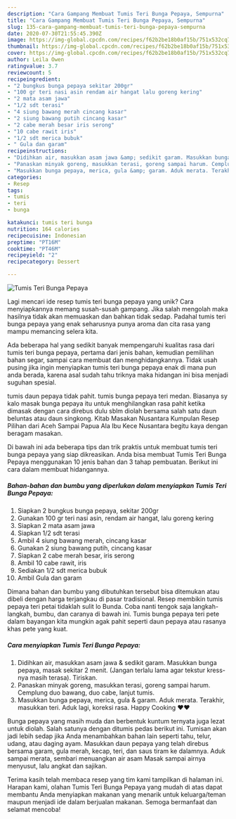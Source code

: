 ```yaml
---
description: "Cara Gampang Membuat Tumis Teri Bunga Pepaya, Sempurna"
title: "Cara Gampang Membuat Tumis Teri Bunga Pepaya, Sempurna"
slug: 135-cara-gampang-membuat-tumis-teri-bunga-pepaya-sempurna
date: 2020-07-30T21:55:45.390Z
image: https://img-global.cpcdn.com/recipes/f62b2be18b0af15b/751x532cq70/tumis-teri-bunga-pepaya-foto-resep-utama.jpg
thumbnail: https://img-global.cpcdn.com/recipes/f62b2be18b0af15b/751x532cq70/tumis-teri-bunga-pepaya-foto-resep-utama.jpg
cover: https://img-global.cpcdn.com/recipes/f62b2be18b0af15b/751x532cq70/tumis-teri-bunga-pepaya-foto-resep-utama.jpg
author: Leila Owen
ratingvalue: 3.7
reviewcount: 5
recipeingredient:
- "2 bungkus bunga pepaya sekitar 200gr"
- "100 gr teri nasi asin rendam air hangat lalu goreng kering"
- "2 mata asam jawa"
- "1/2 sdt terasi"
- "4 siung bawang merah cincang kasar"
- "2 siung bawang putih cincang kasar"
- "2 cabe merah besar iris serong"
- "10 cabe rawit iris"
- "1/2 sdt merica bubuk"
- " Gula dan garam"
recipeinstructions:
- "Didihkan air, masukkan asam jawa &amp; sedikit garam. Masukkan bunga pepaya, masak sekitar 2 menit. (Jangan terlalu lama agar tekstur kress-nya masih terasa). Tiriskan."
- "Panaskan minyak goreng, masukkan terasi, goreng sampai harum. Cemplung duo bawang, duo cabe, lanjut tumis."
- "Masukkan bunga pepaya, merica, gula &amp; garam. Aduk merata. Terakhir, masukkan teri. Aduk lagi, koreksi rasa. Happy Cooking ❤❤"
categories:
- Resep
tags:
- tumis
- teri
- bunga

katakunci: tumis teri bunga 
nutrition: 164 calories
recipecuisine: Indonesian
preptime: "PT16M"
cooktime: "PT46M"
recipeyield: "2"
recipecategory: Dessert

---
```



![Tumis Teri Bunga Pepaya](https://img-global.cpcdn.com/recipes/f62b2be18b0af15b/751x532cq70/tumis-teri-bunga-pepaya-foto-resep-utama.jpg)

Lagi mencari ide resep tumis teri bunga pepaya yang unik? Cara menyiapkannya memang susah-susah gampang. Jika salah mengolah maka hasilnya tidak akan memuaskan dan bahkan tidak sedap. Padahal tumis teri bunga pepaya yang enak seharusnya punya aroma dan cita rasa yang mampu memancing selera kita.

Ada beberapa hal yang sedikit banyak mempengaruhi kualitas rasa dari tumis teri bunga pepaya, pertama dari jenis bahan, kemudian pemilihan bahan segar, sampai cara membuat dan menghidangkannya. Tidak usah pusing jika ingin menyiapkan tumis teri bunga pepaya enak di mana pun anda berada, karena asal sudah tahu triknya maka hidangan ini bisa menjadi suguhan spesial.

tumis daun pepaya tidak pahit. tumis bunga pepaya teri medan. Biasanya sy kalo masak bunga pepaya itu untuk menghilangkan rasa pahit ketika dimasak dengan cara direbus dulu sblm diolah bersama salah satu daun beluntas atau daun singkong. Kitab Masakan Nusantara Kumpulan Resep Pilihan dari Aceh Sampai Papua Ala Ibu Kece Nusantara begitu kaya dengan beragam masakan.


Di bawah ini ada beberapa tips dan trik praktis untuk membuat tumis teri bunga pepaya yang siap dikreasikan. Anda bisa membuat Tumis Teri Bunga Pepaya menggunakan 10 jenis bahan dan 3 tahap pembuatan. Berikut ini cara dalam membuat hidangannya.

<!--inarticleads1-->

##### Bahan-bahan dan bumbu yang diperlukan dalam menyiapkan Tumis Teri Bunga Pepaya:

1. Siapkan 2 bungkus bunga pepaya, sekitar 200gr
1. Gunakan 100 gr teri nasi asin, rendam air hangat, lalu goreng kering
1. Siapkan 2 mata asam jawa
1. Siapkan 1/2 sdt terasi
1. Ambil 4 siung bawang merah, cincang kasar
1. Gunakan 2 siung bawang putih, cincang kasar
1. Siapkan 2 cabe merah besar, iris serong
1. Ambil 10 cabe rawit, iris
1. Sediakan 1/2 sdt merica bubuk
1. Ambil  Gula dan garam


Dimana bahan dan bumbu yang dibutuhkan tersebut bisa ditemukan atau dibeli dengan harga terjangkau di pasar tradisional. Resep membikin tumis pepaya teri petai tidaklah sulit lo Bunda. Coba nanti tengok saja langkah-langkah, bumbu, dan caranya di bawah ini. Tumis bunga pepaya teri pete dalam bayangan kita mungkin agak pahit seperti daun pepaya atau rasanya khas pete yang kuat. 

<!--inarticleads2-->

##### Cara menyiapkan Tumis Teri Bunga Pepaya:

1. Didihkan air, masukkan asam jawa &amp; sedikit garam. Masukkan bunga pepaya, masak sekitar 2 menit. (Jangan terlalu lama agar tekstur kress-nya masih terasa). Tiriskan.
1. Panaskan minyak goreng, masukkan terasi, goreng sampai harum. Cemplung duo bawang, duo cabe, lanjut tumis.
1. Masukkan bunga pepaya, merica, gula &amp; garam. Aduk merata. Terakhir, masukkan teri. Aduk lagi, koreksi rasa. Happy Cooking ❤❤


Bunga pepaya yang masih muda dan berbentuk kuntum ternyata juga lezat untuk diolah. Salah satunya dengan ditumis pedas berikut ini. Tumisan akan jadi lebih sedap jika Anda menambahkan bahan lain seperti tahu, telur, udang, atau daging ayam. Masukkan daun pepaya yang telah direbus bersama garam, gula merah, kecap, teri, dan saus tiram ke dalamnya. Aduk sampai merata, sembari menuangkan air asam Masak sampai airnya menyusut, lalu angkat dan sajikan. 

Terima kasih telah membaca resep yang tim kami tampilkan di halaman ini. Harapan kami, olahan Tumis Teri Bunga Pepaya yang mudah di atas dapat membantu Anda menyiapkan makanan yang menarik untuk keluarga/teman maupun menjadi ide dalam berjualan makanan. Semoga bermanfaat dan selamat mencoba!
